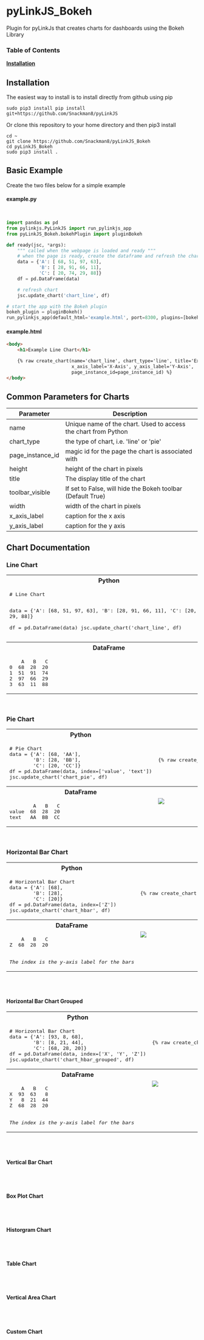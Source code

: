 # pyLinkJS_Bokeh
Plugin for pyLinkJs that creates charts for dashboards using the Bokeh Library

### Table of Contents
**[Installation](#installation)**<br>


## Installation

The easiest way to install is to install directly from github using pip
```
sudo pip3 install pip install git+https://github.com/Snackman8/pyLinkJS
```

Or clone this repository to your home directory and then pip3 install
```
cd ~
git clone https://github.com/Snackman8/pyLinkJS_Bokeh
cd pyLinkJS_Bokeh
sudo pip3 install .
```

## Basic Example

Create the two files below for a simple example

#### example.py
```python


import pandas as pd
from pylinkjs.PyLinkJS import run_pylinkjs_app
from pyLinkJS_Bokeh.bokehPlugin import pluginBokeh

def ready(jsc, *args):
    """ called when the webpage is loaded and ready """
    # when the page is ready, create the dataframe and refresh the chart
    data = {'A': [ 68, 51, 97, 63],
            'B': [ 28, 91, 66, 11],
            'C': [ 20, 74, 29, 88]}    
    df = pd.DataFrame(data)

    # refresh chart
    jsc.update_chart('chart_line', df)

# start the app with the Bokeh plugin
bokeh_plugin = pluginBokeh()
run_pylinkjs_app(default_html='example.html', port=8300, plugins=[bokeh_plugin])
```

#### example.html
```html
<body>
    <h1>Example Line Chart</h1>

    {% raw create_chart(name='chart_line', chart_type='line', title='Example Line chart', width=600, height=400, 
                        x_axis_label='X-Axis', y_axis_label='Y-Axis',
                        page_instance_id=page_instance_id) %}
</body>
```

## Common Parameters for Charts
| Parameter | Description |
| --- | --- |
| name | Unique name of the chart.  Used to access the chart from Python |
| chart_type | the type of chart, i.e. 'line' or 'pie' |
| page_instance_id | magic id for the page the chart is associated with |
| height | height of the chart in pixels |
| title | The display title of the chart |
| toolbar_visible | If set to False, will hide the Bokeh toolbar (Default True) |
| width | width of the chart in pixels |
| x_axis_label | caption for the x axis |
| y_axis_label | caption for the y axis |

## Chart Documentation

### Line Chart
<table width=100%>
<tr><th>Python</th><th>HTML</th></tr>
<tr valign=top><td><pre lang="python">
# Line Chart

data = {'A': [68, 51, 97, 63],
        'B': [28, 91, 66, 11],
        'C': [20, 74, 29, 88]}    
df = pd.DataFrame(data)
jsc.update_chart('chart_line', df)
</pre></td>
<td><pre pre lang="python">
 <br>
{% raw create_chart(name='chart_line', chart_type='line',
                    page_instance_id=page_instance_id) %}
</pre></td>
</tr>
<tr><th>DataFrame</th><th>Image</th></tr>
<tr valign=top><td><pre>
    A   B   C
0  68  28  20
1  51  91  74
2  97  66  29
3  63  11  88    
</pre></td><td><img src="https://github.com/user-attachments/assets/0a07a722-0db0-4ba9-b979-4e8b112ba68f"></td>    
</tr>
</table>

 <br>

### Pie Chart
<table width=100%>
<tr><th>Python</th><th>HTML</th></tr>
<tr valign=top><td><pre lang="python">
# Pie Chart
data = {'A': [68, 'AA'],
        'B': [28, 'BB'],
        'C': [20, 'CC']}    
df = pd.DataFrame(data, index=['value', 'text'])
jsc.update_chart('chart_pie', df)
</pre></td>
<td><pre pre lang="python">
 <br>
{% raw create_chart(name='chart_pie', chart_type='pie',
                    page_instance_id=page_instance_id) %}
</pre></td>
</tr>
<tr><th>DataFrame</th><th>Image</th></tr>
<tr valign=top><td><pre>
        A   B   C
value  68  28  20
text   AA  BB  CC
</pre></td><td><img src="https://github.com/user-attachments/assets/2329e0a3-129a-4cb8-850b-cfcb369a63a6"></td>    
</tr>
</table>

 <br>

### Horizontal Bar Chart
<table width=100%>
<tr><th>Python</th><th>HTML</th></tr>
<tr valign=top><td><pre lang="python">
# Horizontal Bar Chart
data = {'A': [68],
        'B': [28],
        'C': [20]}    
df = pd.DataFrame(data, index=['Z'])
jsc.update_chart('chart_hbar', df)
</pre></td>
<td><pre pre lang="python">
 <br>
{% raw create_chart(name='chart_hbar', chart_type='hbar',
                    page_instance_id=page_instance_id) %}
</pre></td>
</tr>
<tr><th>DataFrame</th><th>Image</th></tr>
<tr valign=top><td><pre>
    A   B   C
Z  68  28  20
<br>
<i>The index is the y-axis label for the bars</i>
</pre></td><td><img src="https://github.com/user-attachments/assets/c393e85f-14cf-4a94-b42f-05b20914e4b0"></td>
</tr>
</table>

 <br>
 <br>

#### Horizontal Bar Chart Grouped
<table width=100%>
<tr><th>Python</th><th>HTML</th></tr>
<tr valign=top><td><pre lang="python">
# Horizontal Bar Chart
data = {'A': [93, 8, 68],
        'B': [8, 21, 44],
        'C': [68, 28, 20]}    
df = pd.DataFrame(data, index=['X', 'Y', 'Z'])
jsc.update_chart('chart_hbar_grouped', df)
</pre></td>
<td><pre pre lang="python">
 <br>
{% raw create_chart(name='chart_hbar_grouped', chart_type='hbar',
                    page_instance_id=page_instance_id) %}
</pre></td>
</tr>
<tr><th>DataFrame</th><th>Image</th></tr>
<tr valign=top><td><pre>
    A   B   C
X  93  63   8
Y   8  21  44
Z  68  28  20
<br>
<i>The index is the y-axis label for the bars</i>
</pre></td><td><img src="https://github.com/user-attachments/assets/a929678c-5ef5-4cf6-b167-38160a1e9b1b"></td>
</tr>
</table>

 <br>
 <br>

#### Vertical Bar Chart

 <br>
 <br>

#### Box Plot Chart

 <br>
 <br>

#### Historgram Chart

 <br>
 <br>

#### Table Chart

 <br>
 <br>

#### Vertical Area Chart

 <br>
 <br>

#### Custom Chart
